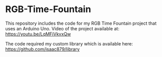 # RGB-Time-Fountain
This repository includes the code for my RGB Time Fountain project that uses an Arduino Uno. Video of the project available at: https://youtu.be/LqMFiVkvxQw

The code required my custom library which is available here: https://github.com/isaac879/Iibrary
